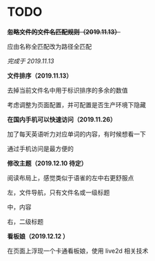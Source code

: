 # TODO

~~**忽略文件的文件名匹配规则（2019.11.13）**~~

应由名称全匹配改为路径全匹配

_完成于 2019.11.13_

**文件排序（2019.11.13）**

去掉当前文件名中用于标识排序的多余的数值

考虑调整为页面配置，并可配置是否生产环境下隐藏

**在国内手机可以快速访问（2019.11.26）**

加了每天英语听力对应单词的内容，有时候想看一下

通过手机访问是最方便的

**修改主题（2019.12.10 待定）**

阅读布局上，感觉类似于语雀的左中右更舒服点

左，文件导航，只有文件名或一级标题

中，内容

右，二级标题

**看板娘（2019.12.12 ）**

在页面上浮现一个卡通看板娘，使用 live2d 相关技术
